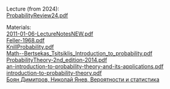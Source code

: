 Lecture (from 2024):  
[ProbabilityReview24.pdf](ProbabilityReview24.pdf)  

Materials:  
[2011-01-06-LectureNotesNEW.pdf](2011-01-06-LectureNotesNEW.pdf)  
[Feller-1968.pdf](Feller-1968.pdf)  
[KnillProbability.pdf](KnillProbability.pdf)  
[Math--Bertsekas_Tsitsiklis_Introduction_to_probability.pdf](Math--Bertsekas_Tsitsiklis_Introduction_to_probability.pdf)  
[ProbabilityTheory-2nd_edition-2014.pdf](ProbabilityTheory-2nd_edition-2014.pdf)  
[an-introduction-to-probability-theory-and-its-applications.pdf](an-introduction-to-probability-theory-and-its-applications.pdf)  
[introduction-to-probability-theory.pdf](introduction-to-probability-theory.pdf)  
[Боян Димитров, Николай Янев, Вероятности и статистика](Боян-Димитров-Николай-Янев-Вероятности-и-статистика.pdf)

